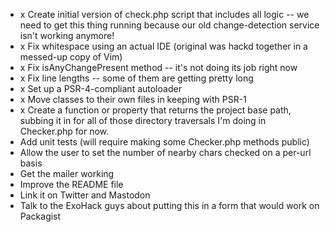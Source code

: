 * x Create initial version of check.php script that includes all logic -- we need to get this thing running because our old change-detection service isn't working anymore!
* x Fix whitespace using an actual IDE (original was hackd together in a messed-up copy of Vim)
* x Fix	isAnyChangePresent method -- it's not doing its job right now
* x Fix line lengths -- some of them are getting pretty long
* x Set up a PSR-4-compliant autoloader
* x Move classes to their own files in keeping with PSR-1
* x Create a function or property that returns the project base path, subbing it in for all of those directory traversals I'm doing in Checker.php for now.
* Add unit tests (will require making some Checker.php methods public)
* Allow the user to set the number of nearby chars checked on a per-url basis
* Get the mailer working
* Improve the README file
* Link it on Twitter and Mastodon
* Talk to the ExoHack guys about putting this in a form that would work on Packagist
